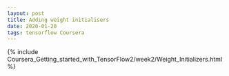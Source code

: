 ```yaml
---
layout: post
title: Adding weight initialisers
date: 2020-01-20 
tags: tensorflow Coursera
---
```

{% include Coursera_Getting_started_with_TensorFlow2/week2/Weight_Initializers.html  %}

